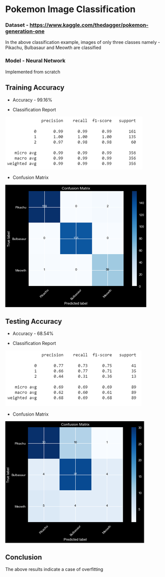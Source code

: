 # Pokemon Image Classification

### Dataset - https://www.kaggle.com/thedagger/pokemon-generation-one
In the above classification example, images of only three classes namely - Pikachu, Bulbasaur and Meowth are classified

### Model - Neural Network
Implemented from scratch

## Training Accuracy

* Accuracy - 99.16%

* Classification Report

![alt-text](https://github.com/bhawna-gupta/Pokemon-Image-Classification/blob/master/train_cr.PNG)

* Confusion Matrix

![alt-text](https://github.com/bhawna-gupta/Pokemon-Image-Classification/blob/master/train_cm.PNG)


## Testing Accuracy

* Accuracy - 68.54%

* Classification Report

![alt-text](https://github.com/bhawna-gupta/Pokemon-Image-Classification/blob/master/test_cr.PNG)

* Confusion Matrix

![alt-text](https://github.com/bhawna-gupta/Pokemon-Image-Classification/blob/master/test_cm.PNG)

## Conclusion
The above results indicate a case of overfitting
